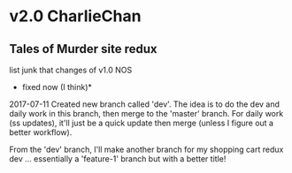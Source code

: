# v2.0 CharlieChan
## Tales of Murder site redux

list junk that changes of v1.0 NOS

* fixed now (I think)*

2017-07-11
Created new branch called 'dev'. The idea is to do the dev and daily work in this branch, then merge to the 'master' branch. For daily work (ss updates), it'll just be a quick update then merge (unless I figure out a better workflow).

From the 'dev' branch, I'll make another branch for my shopping cart redux dev ... essentially a 'feature-1' branch but with a better title!